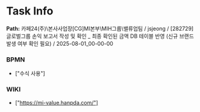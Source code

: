 # Task Info

**Path:** 카페24(주)\본사사업장\[CG]MI본부\MIH그룹\밸류업팀 / jsjeong / [282729] 글로벌그룹 손익 보고서 작성 및 확인 _ 최종 확인된 금액 DB 테이블 반영 (신규 브랜드 발생 여부 확인 필요) / 2025-08-01_00-00-00

### BPMN
- ["수식 사용"]

### WIKI
- ["https://mi-value.hanpda.com/"]

